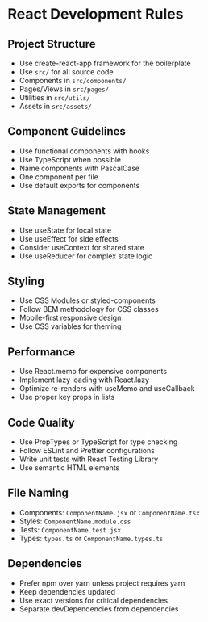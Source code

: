 # React Development Rules

## Project Structure
- Use create-react-app framework for the boilerplate
- Use `src/` for all source code
- Components in `src/components/`
- Pages/Views in `src/pages/`
- Utilities in `src/utils/`
- Assets in `src/assets/`

## Component Guidelines
- Use functional components with hooks
- Use TypeScript when possible
- Name components with PascalCase
- One component per file
- Use default exports for components

## State Management
- Use useState for local state
- Use useEffect for side effects
- Consider useContext for shared state
- Use useReducer for complex state logic

## Styling
- Use CSS Modules or styled-components
- Follow BEM methodology for CSS classes
- Mobile-first responsive design
- Use CSS variables for theming

## Performance
- Use React.memo for expensive components
- Implement lazy loading with React.lazy
- Optimize re-renders with useMemo and useCallback
- Use proper key props in lists

## Code Quality
- Use PropTypes or TypeScript for type checking
- Follow ESLint and Prettier configurations
- Write unit tests with React Testing Library
- Use semantic HTML elements

## File Naming
- Components: `ComponentName.jsx` or `ComponentName.tsx`
- Styles: `ComponentName.module.css`
- Tests: `ComponentName.test.jsx`
- Types: `types.ts` or `ComponentName.types.ts`

## Dependencies
- Prefer npm over yarn unless project requires yarn
- Keep dependencies updated
- Use exact versions for critical dependencies
- Separate devDependencies from dependencies
